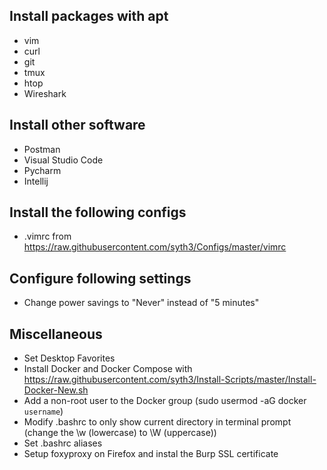 ## Install packages with apt
- vim
- curl
- git
- tmux
- htop
- Wireshark

## Install other software
- Postman
- Visual Studio Code
- Pycharm
- Intellij

## Install the following configs
- .vimrc from https://raw.githubusercontent.com/syth3/Configs/master/vimrc

## Configure following settings
- Change power savings to "Never" instead of "5 minutes"

## Miscellaneous
- Set Desktop Favorites
- Install Docker and Docker Compose with https://raw.githubusercontent.com/syth3/Install-Scripts/master/Install-Docker-New.sh
- Add a non-root user to the Docker group (sudo usermod -aG docker `username`)
- Modify .bashrc to only show current directory in terminal prompt (change the \w (lowercase) to \W (uppercase))
- Set .bashrc aliases
- Setup foxyproxy on Firefox and instal the Burp SSL certificate
